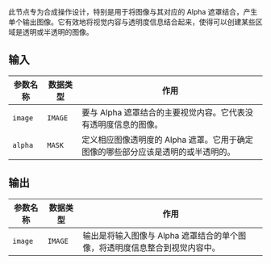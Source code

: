 此节点专为合成操作设计，特别是用于将图像与其对应的 Alpha 遮罩结合，产生单个输出图像。它有效地将视觉内容与透明度信息结合起来，使得可以创建某些区域是透明或半透明的图像。

## 输入

| 参数名称 | 数据类型 | 作用                                                         |
|----------|----------|--------------------------------------------------------------|
| `image`  | `IMAGE`  | 要与 Alpha 遮罩结合的主要视觉内容。它代表没有透明度信息的图像。 |
| `alpha`  | `MASK`   | 定义相应图像透明度的 Alpha 遮罩。它用于确定图像的哪些部分应该是透明的或半透明的。 |

## 输出

| 参数名称 | 数据类型 | 作用                                                         |
|----------|----------|--------------------------------------------------------------|
| `image`  | `IMAGE`  | 输出是将输入图像与 Alpha 遮罩结合的单个图像，将透明度信息整合到视觉内容中。 |
